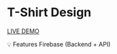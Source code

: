 # T-Shirt Design

[LIVE DEMO](https://hulchenko.github.io/t-shirt-design/)

💡 Features Firebase (Backend + API)
